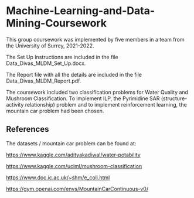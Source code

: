 # Machine-Learning-and-Data-Mining-Coursework
This group coursework was implemented by five members in a team from the University of Surrey, 2021-2022.

The Set Up Instructions are included in the file Data_Divas_MLDM_Set_Up.docx.

The Report file with all the details are included in the file Data_Divas_MLDM_Report.pdf. 

The coursework included two classification problems for Water Quality and Mushroom Classification. To implement ILP, the Pyrimidine SAR (structure-activity relationship) problem and to implement reinforcement learning, the mountain car problem had been chosen.

## References
The datasets / mountain car problem can be found at:

https://www.kaggle.com/adityakadiwal/water-potability

https://www.kaggle.com/uciml/mushroom-classification

https://www.doc.ic.ac.uk/~shm/e_coli.html

https://gym.openai.com/envs/MountainCarContinuous-v0/
